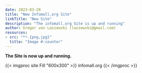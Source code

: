 ```yaml
---
date: 2023-03-20
title: "New Infomall.org Site"
linkTitle: "New Site"
description: "The infomall.org Site is up and running"
author: Gregor von Laszewski (laszewski@gmail.com)
resources:
- src: "**.{png,jpg}"
  title: "Image #:counter"
---
```


**The Site is now up and running.**

{{< imgproc site Fill "600x300" >}}
infomall.org
{{< /imgproc >}}



